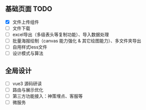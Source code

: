 ## 基础页面 TODO

- [x] 文件上传组件
- [ ] 文件下载
- [ ] excel导出（多级表头等复制功能）、导入数据处理
- [ ] 批量海报绘制（canvas 能力强化 & 其它绘图能力）、多文件夹导出
- [ ] 自用样式less文件
- [ ] 设计模式与算法

## 全局设计
- [ ] vue3 源码研读
- [ ] 路由与展示优化
- [ ] 第三方功能接入：神策埋点、客服等
- [ ] 微服务